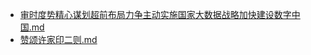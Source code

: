 - [审时度势精心谋划超前布局力争主动实施国家大数据战略加快建设数字中国.md](3000-自考\资料\KM01-中国近现代史纲要\05-中国近现代历史文献选集\2012-\2017\审时度势精心谋划超前布局力争主动实施国家大数据战略加快建设数字中国.md)
- [赞颂许家印二则.md](3000-自考\资料\KM01-中国近现代史纲要\05-中国近现代历史文献选集\2012-\2017\赞颂许家印二则.md)
